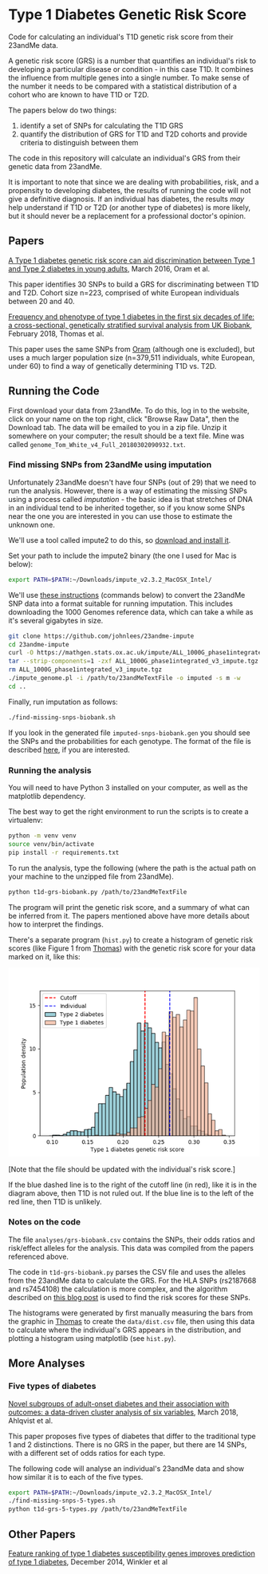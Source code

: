 # Type 1 Diabetes Genetic Risk Score

Code for calculating an individual's T1D genetic risk score from their 23andMe data.

A genetic risk score (GRS) is a number that quantifies an individual's risk to developing a
particular disease or condition - in this case T1D. It combines the influence from multiple
genes into a single number. To make sense of the number it needs to be compared with a
statistical distribution of a cohort who are known to have T1D or T2D.

The papers below do two things:
1. identify a set of SNPs for calculating the T1D GRS
2. quantify the distribution of GRS for T1D and T2D cohorts and provide criteria to distinguish between them

The code in this repository will calculate an individual's GRS from their genetic data from 23andMe.

It is important to note that since we are dealing with probabilities, risk, and a propensity
to developing diabetes, the results of running the code will not give a definitive diagnosis.
If an individual has diabetes, the results _may_ help understand if T1D or T2D (or another type of diabetes)
is more likely, but it should never be a replacement for a professional doctor's opinion.

## Papers

[A Type 1 diabetes genetic risk score can aid discrimination between Type 1 and Type 2 diabetes in young adults][Oram], March 2016, Oram et al.

This paper identifies 30 SNPs to build a GRS for discriminating between T1D and T2D. Cohort size n=223,
comprised of white European individuals between 20 and 40.

[Frequency and phenotype of type 1 diabetes in the first six decades of life: a cross-sectional, genetically stratified survival analysis from UK Biobank][Thomas], February 2018, Thomas et al.

This paper uses the same SNPs from [Oram] (although one is excluded), but uses a much larger population size (n=379,511 individuals, white European,
under 60) to find a way of genetically determining T1D vs. T2D.

## Running the Code

First download your data from 23andMe. To do this, log in to the website, click on your name on the top right, click
"Browse Raw Data", then the Download tab. The data will be emailed to you in a zip file. Unzip it somewhere on
your computer; the result should be a text file. Mine was called `genome_Tom_White_v4_Full_20180302090932.txt`.

### Find missing SNPs from 23andMe using imputation

Unfortunately 23andMe doesn't have four SNPs (out of 29) that we need to run the analysis. However, there is a way of estimating
the missing SNPs using a process called *imputation* - the basic idea is that stretches of DNA in an individual tend
to be inherited together, so if you know some SNPs near the one you are interested in you can use those to estimate
the unknown one.

We'll use a tool called impute2 to do this, so [download and install it][impute2].

Set your path to include the impute2 binary (the one I used for Mac is below):

```bash
export PATH=$PATH:~/Downloads/impute_v2.3.2_MacOSX_Intel/
```

We'll use [these instructions][impute-23andme] (commands below) to convert the 23andMe SNP data into a format suitable for running
imputation. This includes downloading the 1000 Genomes reference data, which can take a while as it's several gigabytes
in size.

```bash
git clone https://github.com/johnlees/23andme-impute
cd 23andme-impute
curl -O https://mathgen.stats.ox.ac.uk/impute/ALL_1000G_phase1integrated_v3_impute.tgz
tar --strip-components=1 -zxf ALL_1000G_phase1integrated_v3_impute.tgz
rm ALL_1000G_phase1integrated_v3_impute.tgz
./impute_genome.pl -i /path/to/23andMeTextFile -o imputed -s m -w
cd ..
```

Finally, run imputation as follows:

```bash
./find-missing-snps-biobank.sh
```

If you look in the generated file `imputed-snps-biobank.gen` you should see the SNPs and the probabilities for each genotype.
The format of the file is described [here][impute_file_format], if you are interested.

### Running the analysis

You will need to have Python 3 installed on your computer, as well as the matplotlib dependency.

The best way to get the right environment to run the scripts is to create a virtualenv:

```bash
python -m venv venv
source venv/bin/activate
pip install -r requirements.txt
```

To run the analysis, type the following (where the path is the actual path on your machine to the unzipped file from 23andMe).

```bash
python t1d-grs-biobank.py /path/to/23andMeTextFile
```

The program will print the genetic risk score, and a summary of what can be inferred from it. The papers mentioned above
have more details about how to interpret the findings.

There's a separate program (`hist.py`) to create a histogram of genetic risk scores (like Figure 1 from [Thomas]) with the genetic
risk score for your data marked on it, like this:

![Distribution of genetic risk scores](t1d-grs-example.png "Distribution of genetic risk scores")

[Note that the file should be updated with the individual's risk score.]

If the blue dashed line is to the right of the cutoff line (in red), like it is in the diagram above, then T1D is not
ruled out. If the blue line is to the left of the red line, then T1D is unlikely.

### Notes on the code

The file `analyses/grs-biobank.csv` contains the SNPs, their odds ratios and risk/effect alleles for the
analysis. This data was compiled from the papers referenced above.

The code in `t1d-grs-biobank.py` parses the CSV file and uses the alleles from the 23andMe data to calculate the GRS.
For the HLA SNPs (rs2187668 and rs7454108) the calculation is more complex, and the algorithm described on
[this blog post][diabetes_and_me] is used to find the risk scores for these SNPs.

The histograms were generated by first manually measuring the bars from the graphic in [Thomas] to create the
`data/dist.csv` file, then using this data to calculate where the individual's GRS appears in the distribution, and
plotting a histogram using matplotlib (see `hist.py`).

## More Analyses

### Five types of diabetes

[Novel subgroups of adult-onset diabetes and their association
 with outcomes: a data-driven cluster analysis of six variables][Ahlqvist], March 2018, Ahlqvist et al.
 
This paper proposes five types of diabetes that differ to the traditional type 1 and 2 distinctions. There is no
GRS in the paper, but there are 14 SNPs, with a different set of odds ratios for each type.

The following code will analyse an individual's 23andMe data and show how similar it is to each of the five types.

```bash
export PATH=$PATH:~/Downloads/impute_v2.3.2_MacOSX_Intel/
./find-missing-snps-5-types.sh
python t1d-grs-5-types.py /path/to/23andMeTextFile
```

## Other Papers

[Feature ranking of type 1 diabetes susceptibility genes improves prediction of type 1 diabetes][Winkler], December 2014, Winkler et al

[Ahlqvist]: https://www.thelancet.com/journals/landia/article/PIIS2213-8587(18)30051-2/fulltext
[Oram]: https://www.ncbi.nlm.nih.gov/pmc/articles/PMC5642867/
[Thomas]: https://www.thelancet.com/journals/landia/article/PIIS2213-8587%2817%2930362-5/fulltext?elsca1=tlxpr#sec1
[Winkler]: https://link.springer.com/article/10.1007%2Fs00125-014-3362-1
[impute2]: http://mathgen.stats.ox.ac.uk/impute/impute_v2.html
[impute-23andme]: https://leesjohn.wordpress.com/2014/03/18/impute-your-whole-genome-from-23andme-data/
[impute_file_format]: https://web.archive.org/web/20181010160322/http://www.stats.ox.ac.uk/~marchini/software/gwas/file_format.html
[diabetes_and_me]:https://digitalsauna.wordpress.com/2017/12/02/diabetes-and-me/